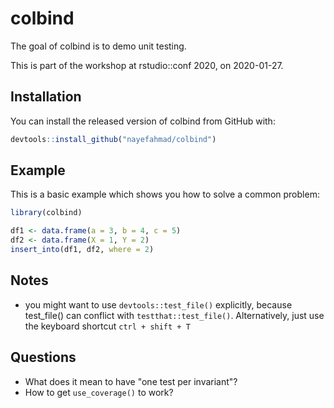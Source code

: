 
# colbind

<!-- badges: start -->
<!-- badges: end -->

The goal of colbind is to demo unit testing. 

This is part of the workshop at rstudio::conf 2020, on 2020-01-27. 

## Installation

You can install the released version of colbind from GitHub with:

``` r
devtools::install_github("nayefahmad/colbind")
```

## Example

This is a basic example which shows you how to solve a common problem:

``` r
library(colbind)

df1 <- data.frame(a = 3, b = 4, c = 5)
df2 <- data.frame(X = 1, Y = 2)
insert_into(df1, df2, where = 2)

```

## Notes 

* you might want to use `devtools::test_file()` explicitly, because test_file() can conflict with `testthat::test_file()`. Alternatively, just use the keyboard shortcut `ctrl + shift + T` 

## Questions

* What does it mean to have "one test per invariant"? 
* How to get `use_coverage()` to work? 



